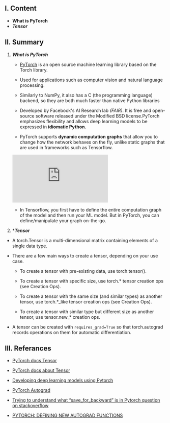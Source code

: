I. Content
------------

- **What is PyTorch**
- ***Tensor***




II. ****Summary**** 
------------

1. ***What is PyTorch***

    - [PyTorch](https://us.hidester.com/proxy.php?u=eJwrtjI0s1ISmnSq537GmV4ne9cnTHXz1JWsAXPICVc%3D&b=7) is an open source machine learning library based on the Torch library.

    - Used for applications such as computer vision and natural language processing.

    - Similarly to NumPy, it also has a C (the programming language) backend, so they are both much faster than native Python libraries

    - Developed by Facebook's AI Research lab *(FAIR)*. It is free and open-source software released under the Modified BSD license.PyTorch emphasizes flexibility and allows deep 
        learning models to be expressed in **idiomatic Python**.


    - PyTorch supports **dynamic computation graphs** that allow you to change how the network behaves on the fly, unlike static graphs that are used in frameworks such as Tensorflow.

    ![](https://us.hidester.com/proxy.php?u=eJwBQQC%2B%2F3M6NTc6IhKSyozCeMqNHjFIrgR5lCbJX1GN4b6rAljy%2BPo8AwwFNDk9PAC9A7SmK2wa1QXWO4BZ%2FO71aCHv%2FiI7fnocgg%3D%3D&b=7)

    - In Tensorflow, you first have to define the entire computation graph of the model and then run your ML model. But in PyTorch, you can define/manipulate your graph on-the-go.

      
2. ****Tensor***   

  - A torch.Tensor is a multi-dimensional matrix containing elements of a single data type.
  
  - There are a few main ways to create a tensor, depending on your use case.

      - To create a tensor with pre-existing data, use torch.tensor().

      - To create a tensor with specific size, use torch.* tensor creation ops (see Creation Ops).

      - To create a tensor with the same size (and similar types) as another tensor, use torch.*_like tensor creation ops (see Creation Ops).

      - To create a tensor with similar type but different size as another tensor, use tensor.new_* creation ops.
  
  - A tensor can be created with `requires_grad=True` so that torch.autograd records operations on them for automatic differentiation.





III. **Referances**
------------

- [PyTorch docs Tensor](https://pytorch.org/docs/stable/tensors.html)
- [PyTorch docs about Tensor](https://pytorch.org/docs/stable/tensors.html)

- [Developing deep learning models using  Pytorch](https://www.coursera.org/learn/deep-neural-networks-with-pytorch/home/welcome)

- [PyTorch Autograd](https://towardsdatascience.com/pytorch-autograd-understanding-the-heart-of-pytorchs-magic-2686cd94ec95)

- [Trying to understand what “save_for_backward” is in Pytorch question on stackoverflow](https://stackoverflow.com/questions/64460017/trying-to-understand-what-save-for-backward-is-in-pytorch)

- [PYTORCH: DEFINING NEW AUTOGRAD FUNCTIONS](https://pytorch.org/tutorials/beginner/examples_autograd/two_layer_net_custom_function.html)
